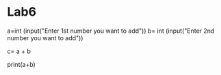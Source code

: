 # Lab6
a=int (input("Enter 1st number you want to add"))
b= int (input("Enter 2nd number you want to add"))

c= a + b 

print(a+b)
